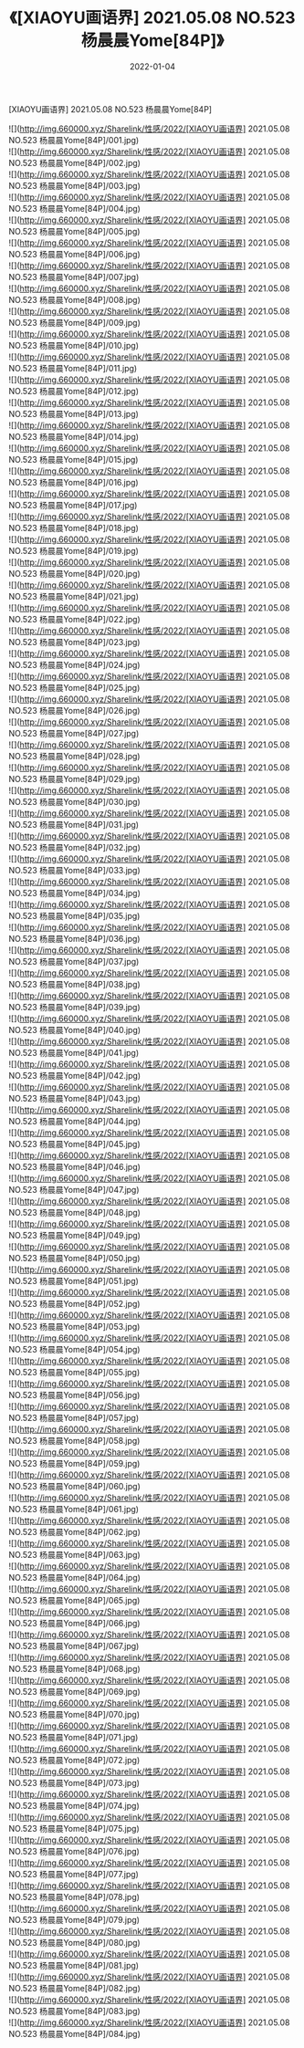 ﻿---
layout: post
title:  《[XIAOYU画语界] 2021.05.08 NO.523 杨晨晨Yome[84P]》
date:   2022-01-04
img: http://img.660000.xyz/Sharelink/性感/2022/[XIAOYU画语界] 2021.05.08 NO.523 杨晨晨Yome[84P]/000.jpg
categories: [美女, 清纯, 唯美]
---

[XIAOYU画语界] 2021.05.08 NO.523 杨晨晨Yome[84P]

  ![](http://img.660000.xyz/Sharelink/性感/2022/[XIAOYU画语界] 2021.05.08 NO.523 杨晨晨Yome[84P]/001.jpg) <br> ![](http://img.660000.xyz/Sharelink/性感/2022/[XIAOYU画语界] 2021.05.08 NO.523 杨晨晨Yome[84P]/002.jpg) <br> ![](http://img.660000.xyz/Sharelink/性感/2022/[XIAOYU画语界] 2021.05.08 NO.523 杨晨晨Yome[84P]/003.jpg) <br> ![](http://img.660000.xyz/Sharelink/性感/2022/[XIAOYU画语界] 2021.05.08 NO.523 杨晨晨Yome[84P]/004.jpg) <br> ![](http://img.660000.xyz/Sharelink/性感/2022/[XIAOYU画语界] 2021.05.08 NO.523 杨晨晨Yome[84P]/005.jpg) <br> ![](http://img.660000.xyz/Sharelink/性感/2022/[XIAOYU画语界] 2021.05.08 NO.523 杨晨晨Yome[84P]/006.jpg) <br> ![](http://img.660000.xyz/Sharelink/性感/2022/[XIAOYU画语界] 2021.05.08 NO.523 杨晨晨Yome[84P]/007.jpg) <br> ![](http://img.660000.xyz/Sharelink/性感/2022/[XIAOYU画语界] 2021.05.08 NO.523 杨晨晨Yome[84P]/008.jpg) <br> ![](http://img.660000.xyz/Sharelink/性感/2022/[XIAOYU画语界] 2021.05.08 NO.523 杨晨晨Yome[84P]/009.jpg) <br> ![](http://img.660000.xyz/Sharelink/性感/2022/[XIAOYU画语界] 2021.05.08 NO.523 杨晨晨Yome[84P]/010.jpg) <br> ![](http://img.660000.xyz/Sharelink/性感/2022/[XIAOYU画语界] 2021.05.08 NO.523 杨晨晨Yome[84P]/011.jpg) <br> ![](http://img.660000.xyz/Sharelink/性感/2022/[XIAOYU画语界] 2021.05.08 NO.523 杨晨晨Yome[84P]/012.jpg) <br> ![](http://img.660000.xyz/Sharelink/性感/2022/[XIAOYU画语界] 2021.05.08 NO.523 杨晨晨Yome[84P]/013.jpg) <br> ![](http://img.660000.xyz/Sharelink/性感/2022/[XIAOYU画语界] 2021.05.08 NO.523 杨晨晨Yome[84P]/014.jpg) <br> ![](http://img.660000.xyz/Sharelink/性感/2022/[XIAOYU画语界] 2021.05.08 NO.523 杨晨晨Yome[84P]/015.jpg) <br> ![](http://img.660000.xyz/Sharelink/性感/2022/[XIAOYU画语界] 2021.05.08 NO.523 杨晨晨Yome[84P]/016.jpg) <br> ![](http://img.660000.xyz/Sharelink/性感/2022/[XIAOYU画语界] 2021.05.08 NO.523 杨晨晨Yome[84P]/017.jpg) <br> ![](http://img.660000.xyz/Sharelink/性感/2022/[XIAOYU画语界] 2021.05.08 NO.523 杨晨晨Yome[84P]/018.jpg) <br> ![](http://img.660000.xyz/Sharelink/性感/2022/[XIAOYU画语界] 2021.05.08 NO.523 杨晨晨Yome[84P]/019.jpg) <br> ![](http://img.660000.xyz/Sharelink/性感/2022/[XIAOYU画语界] 2021.05.08 NO.523 杨晨晨Yome[84P]/020.jpg) <br> ![](http://img.660000.xyz/Sharelink/性感/2022/[XIAOYU画语界] 2021.05.08 NO.523 杨晨晨Yome[84P]/021.jpg) <br> ![](http://img.660000.xyz/Sharelink/性感/2022/[XIAOYU画语界] 2021.05.08 NO.523 杨晨晨Yome[84P]/022.jpg) <br> ![](http://img.660000.xyz/Sharelink/性感/2022/[XIAOYU画语界] 2021.05.08 NO.523 杨晨晨Yome[84P]/023.jpg) <br> ![](http://img.660000.xyz/Sharelink/性感/2022/[XIAOYU画语界] 2021.05.08 NO.523 杨晨晨Yome[84P]/024.jpg) <br> ![](http://img.660000.xyz/Sharelink/性感/2022/[XIAOYU画语界] 2021.05.08 NO.523 杨晨晨Yome[84P]/025.jpg) <br> ![](http://img.660000.xyz/Sharelink/性感/2022/[XIAOYU画语界] 2021.05.08 NO.523 杨晨晨Yome[84P]/026.jpg) <br> ![](http://img.660000.xyz/Sharelink/性感/2022/[XIAOYU画语界] 2021.05.08 NO.523 杨晨晨Yome[84P]/027.jpg) <br> ![](http://img.660000.xyz/Sharelink/性感/2022/[XIAOYU画语界] 2021.05.08 NO.523 杨晨晨Yome[84P]/028.jpg) <br> ![](http://img.660000.xyz/Sharelink/性感/2022/[XIAOYU画语界] 2021.05.08 NO.523 杨晨晨Yome[84P]/029.jpg) <br> ![](http://img.660000.xyz/Sharelink/性感/2022/[XIAOYU画语界] 2021.05.08 NO.523 杨晨晨Yome[84P]/030.jpg) <br> ![](http://img.660000.xyz/Sharelink/性感/2022/[XIAOYU画语界] 2021.05.08 NO.523 杨晨晨Yome[84P]/031.jpg) <br> ![](http://img.660000.xyz/Sharelink/性感/2022/[XIAOYU画语界] 2021.05.08 NO.523 杨晨晨Yome[84P]/032.jpg) <br> ![](http://img.660000.xyz/Sharelink/性感/2022/[XIAOYU画语界] 2021.05.08 NO.523 杨晨晨Yome[84P]/033.jpg) <br> ![](http://img.660000.xyz/Sharelink/性感/2022/[XIAOYU画语界] 2021.05.08 NO.523 杨晨晨Yome[84P]/034.jpg) <br> ![](http://img.660000.xyz/Sharelink/性感/2022/[XIAOYU画语界] 2021.05.08 NO.523 杨晨晨Yome[84P]/035.jpg) <br> ![](http://img.660000.xyz/Sharelink/性感/2022/[XIAOYU画语界] 2021.05.08 NO.523 杨晨晨Yome[84P]/036.jpg) <br> ![](http://img.660000.xyz/Sharelink/性感/2022/[XIAOYU画语界] 2021.05.08 NO.523 杨晨晨Yome[84P]/037.jpg) <br> ![](http://img.660000.xyz/Sharelink/性感/2022/[XIAOYU画语界] 2021.05.08 NO.523 杨晨晨Yome[84P]/038.jpg) <br> ![](http://img.660000.xyz/Sharelink/性感/2022/[XIAOYU画语界] 2021.05.08 NO.523 杨晨晨Yome[84P]/039.jpg) <br> ![](http://img.660000.xyz/Sharelink/性感/2022/[XIAOYU画语界] 2021.05.08 NO.523 杨晨晨Yome[84P]/040.jpg) <br> ![](http://img.660000.xyz/Sharelink/性感/2022/[XIAOYU画语界] 2021.05.08 NO.523 杨晨晨Yome[84P]/041.jpg) <br> ![](http://img.660000.xyz/Sharelink/性感/2022/[XIAOYU画语界] 2021.05.08 NO.523 杨晨晨Yome[84P]/042.jpg) <br> ![](http://img.660000.xyz/Sharelink/性感/2022/[XIAOYU画语界] 2021.05.08 NO.523 杨晨晨Yome[84P]/043.jpg) <br> ![](http://img.660000.xyz/Sharelink/性感/2022/[XIAOYU画语界] 2021.05.08 NO.523 杨晨晨Yome[84P]/044.jpg) <br> ![](http://img.660000.xyz/Sharelink/性感/2022/[XIAOYU画语界] 2021.05.08 NO.523 杨晨晨Yome[84P]/045.jpg) <br> ![](http://img.660000.xyz/Sharelink/性感/2022/[XIAOYU画语界] 2021.05.08 NO.523 杨晨晨Yome[84P]/046.jpg) <br> ![](http://img.660000.xyz/Sharelink/性感/2022/[XIAOYU画语界] 2021.05.08 NO.523 杨晨晨Yome[84P]/047.jpg) <br> ![](http://img.660000.xyz/Sharelink/性感/2022/[XIAOYU画语界] 2021.05.08 NO.523 杨晨晨Yome[84P]/048.jpg) <br> ![](http://img.660000.xyz/Sharelink/性感/2022/[XIAOYU画语界] 2021.05.08 NO.523 杨晨晨Yome[84P]/049.jpg) <br> ![](http://img.660000.xyz/Sharelink/性感/2022/[XIAOYU画语界] 2021.05.08 NO.523 杨晨晨Yome[84P]/050.jpg) <br> ![](http://img.660000.xyz/Sharelink/性感/2022/[XIAOYU画语界] 2021.05.08 NO.523 杨晨晨Yome[84P]/051.jpg) <br> ![](http://img.660000.xyz/Sharelink/性感/2022/[XIAOYU画语界] 2021.05.08 NO.523 杨晨晨Yome[84P]/052.jpg) <br> ![](http://img.660000.xyz/Sharelink/性感/2022/[XIAOYU画语界] 2021.05.08 NO.523 杨晨晨Yome[84P]/053.jpg) <br> ![](http://img.660000.xyz/Sharelink/性感/2022/[XIAOYU画语界] 2021.05.08 NO.523 杨晨晨Yome[84P]/054.jpg) <br> ![](http://img.660000.xyz/Sharelink/性感/2022/[XIAOYU画语界] 2021.05.08 NO.523 杨晨晨Yome[84P]/055.jpg) <br> ![](http://img.660000.xyz/Sharelink/性感/2022/[XIAOYU画语界] 2021.05.08 NO.523 杨晨晨Yome[84P]/056.jpg) <br> ![](http://img.660000.xyz/Sharelink/性感/2022/[XIAOYU画语界] 2021.05.08 NO.523 杨晨晨Yome[84P]/057.jpg) <br> ![](http://img.660000.xyz/Sharelink/性感/2022/[XIAOYU画语界] 2021.05.08 NO.523 杨晨晨Yome[84P]/058.jpg) <br> ![](http://img.660000.xyz/Sharelink/性感/2022/[XIAOYU画语界] 2021.05.08 NO.523 杨晨晨Yome[84P]/059.jpg) <br> ![](http://img.660000.xyz/Sharelink/性感/2022/[XIAOYU画语界] 2021.05.08 NO.523 杨晨晨Yome[84P]/060.jpg) <br> ![](http://img.660000.xyz/Sharelink/性感/2022/[XIAOYU画语界] 2021.05.08 NO.523 杨晨晨Yome[84P]/061.jpg) <br> ![](http://img.660000.xyz/Sharelink/性感/2022/[XIAOYU画语界] 2021.05.08 NO.523 杨晨晨Yome[84P]/062.jpg) <br> ![](http://img.660000.xyz/Sharelink/性感/2022/[XIAOYU画语界] 2021.05.08 NO.523 杨晨晨Yome[84P]/063.jpg) <br> ![](http://img.660000.xyz/Sharelink/性感/2022/[XIAOYU画语界] 2021.05.08 NO.523 杨晨晨Yome[84P]/064.jpg) <br> ![](http://img.660000.xyz/Sharelink/性感/2022/[XIAOYU画语界] 2021.05.08 NO.523 杨晨晨Yome[84P]/065.jpg) <br> ![](http://img.660000.xyz/Sharelink/性感/2022/[XIAOYU画语界] 2021.05.08 NO.523 杨晨晨Yome[84P]/066.jpg) <br> ![](http://img.660000.xyz/Sharelink/性感/2022/[XIAOYU画语界] 2021.05.08 NO.523 杨晨晨Yome[84P]/067.jpg) <br> ![](http://img.660000.xyz/Sharelink/性感/2022/[XIAOYU画语界] 2021.05.08 NO.523 杨晨晨Yome[84P]/068.jpg) <br> ![](http://img.660000.xyz/Sharelink/性感/2022/[XIAOYU画语界] 2021.05.08 NO.523 杨晨晨Yome[84P]/069.jpg) <br> ![](http://img.660000.xyz/Sharelink/性感/2022/[XIAOYU画语界] 2021.05.08 NO.523 杨晨晨Yome[84P]/070.jpg) <br> ![](http://img.660000.xyz/Sharelink/性感/2022/[XIAOYU画语界] 2021.05.08 NO.523 杨晨晨Yome[84P]/071.jpg) <br> ![](http://img.660000.xyz/Sharelink/性感/2022/[XIAOYU画语界] 2021.05.08 NO.523 杨晨晨Yome[84P]/072.jpg) <br> ![](http://img.660000.xyz/Sharelink/性感/2022/[XIAOYU画语界] 2021.05.08 NO.523 杨晨晨Yome[84P]/073.jpg) <br> ![](http://img.660000.xyz/Sharelink/性感/2022/[XIAOYU画语界] 2021.05.08 NO.523 杨晨晨Yome[84P]/074.jpg) <br> ![](http://img.660000.xyz/Sharelink/性感/2022/[XIAOYU画语界] 2021.05.08 NO.523 杨晨晨Yome[84P]/075.jpg) <br> ![](http://img.660000.xyz/Sharelink/性感/2022/[XIAOYU画语界] 2021.05.08 NO.523 杨晨晨Yome[84P]/076.jpg) <br> ![](http://img.660000.xyz/Sharelink/性感/2022/[XIAOYU画语界] 2021.05.08 NO.523 杨晨晨Yome[84P]/077.jpg) <br> ![](http://img.660000.xyz/Sharelink/性感/2022/[XIAOYU画语界] 2021.05.08 NO.523 杨晨晨Yome[84P]/078.jpg) <br> ![](http://img.660000.xyz/Sharelink/性感/2022/[XIAOYU画语界] 2021.05.08 NO.523 杨晨晨Yome[84P]/079.jpg) <br> ![](http://img.660000.xyz/Sharelink/性感/2022/[XIAOYU画语界] 2021.05.08 NO.523 杨晨晨Yome[84P]/080.jpg) <br> ![](http://img.660000.xyz/Sharelink/性感/2022/[XIAOYU画语界] 2021.05.08 NO.523 杨晨晨Yome[84P]/081.jpg) <br> ![](http://img.660000.xyz/Sharelink/性感/2022/[XIAOYU画语界] 2021.05.08 NO.523 杨晨晨Yome[84P]/082.jpg) <br> ![](http://img.660000.xyz/Sharelink/性感/2022/[XIAOYU画语界] 2021.05.08 NO.523 杨晨晨Yome[84P]/083.jpg) <br> ![](http://img.660000.xyz/Sharelink/性感/2022/[XIAOYU画语界] 2021.05.08 NO.523 杨晨晨Yome[84P]/084.jpg) <br>